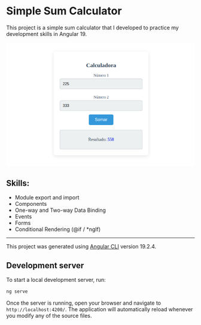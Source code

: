 # Simple Sum Calculator

This project is a simple sum calculator that I developed to practice my development skills in Angular 19.

![screenshot](public/screenshot.png)

## Skills:
- Module export and import
- Components
- One-way and Two-way Data Binding
- Events
- Forms
- Conditional Rendering (@if / *ngIf)

---

This project was generated using [Angular CLI](https://github.com/angular/angular-cli) version 19.2.4.

## Development server

To start a local development server, run:

```bash
ng serve
```

Once the server is running, open your browser and navigate to `http://localhost:4200/`. The application will automatically reload whenever you modify any of the source files.
